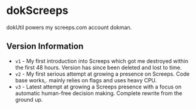# dokScreeps
dokUtil powers my screeps.com account dokman.

## Version Information
* `v1` - My first introduction into Screeps which got me destroyed within the first 48 hours. Version has since been deleted and lost to time.
* `v2` - My first serious attempt at growing a presence on Screeps. Code base works,. mainly relies on flags and uses heavy CPU.
* `v3` - Latest attempt at growing a Screeps presence with a focus on automatic human-free decision making. Complete rewrite from the ground up.